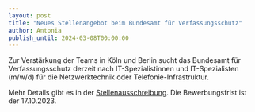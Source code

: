 ```yaml
---
layout: post
title: "Neues Stellenangebot beim Bundesamt für Verfassungsschutz"
author: Antonia
publish_until: 2024-03-08T00:00:00
---
```

Zur Verstärkung der Teams in Köln und Berlin sucht das Bundesamt für Verfassungsschutz derzeit nach 
IT-Spezialistinnen und IT-Spezialisten (m/w/d) für die Netzwerktechnik oder Telefonie-Infrastruktur. 

Mehr Details gibt es in der [Stellenausschreibung](/dokumente/ausschreibungen_jobboerse/2023-09-08-bfv.pdf). 
Die Bewerbungsfrist ist der 17.10.2023.
